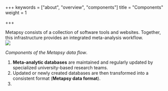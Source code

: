 +++
keywords = ["about", "overview", "components"]
title = "Components"
weight = 1

+++

Metapsy consists of a collection of software tools and websites. Together, this infrastructure provides an integrated meta-analysis workflow.  
![](/uploads/metapsy-flow.png)

_Components of the Metapsy data flow_.

1. **Meta-analytic databases** are maintained and regularly updated by specialized university-based research teams. 
2. Updated or newly created databases are then transformed into a consistent format (**Metapsy data format**).
3. 